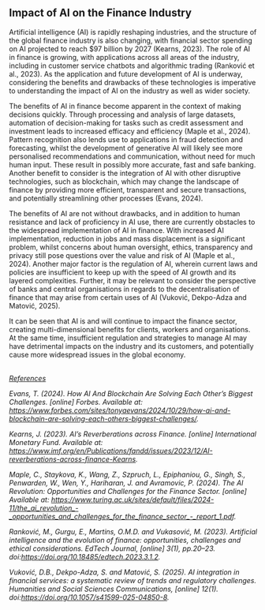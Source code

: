 ## Impact of AI on the Finance Industry

Artificial intelligence (AI) is rapidly reshaping industries, and the structure of the global finance industry is also changing, with financial sector spending on AI projected to reach $97 billion by 2027 (Kearns, 2023). The role of AI in finance is growing, with applications across all areas of the industry, including in customer service chatbots and algorithmic trading (Ranković et al., 2023). As the application and future development of AI is underway, considering the benefits and drawbacks of these technologies is imperative to understanding the impact of AI on the industry as well as wider society.

The benefits of AI in finance become apparent in the context of making decisions quickly. Through processing and analysis of large datasets, automation of decision-making for tasks such as credit assessment and investment leads to increased efficacy and efficiency (Maple et al., 2024). Pattern recognition also lends use to applications in fraud detection and forecasting, whilst the development of generative AI will likely see more personalised recommendations and communication, without need for much human input. These result in possibly more accurate, fast and safe banking. Another benefit to consider is the integration of AI with other disruptive technologies, such as blockchain, which may change the landscape of finance by providing more efficient, transparent and secure transactions, and potentially streamlining other processes (Evans, 2024).

The benefits of AI are not without drawbacks, and in addition to human resistance and lack of proficiency in AI use, there are currently obstacles to the widespread implementation of AI in finance. With increased AI implementation, reduction in jobs and mass displacement is a significant problem, whilst concerns about human oversight, ethics, transparency and privacy still pose questions over the value and risk of AI (Maple et al., 2024). Another major factor is the regulation of AI, wherein current laws and policies are insufficient to keep up with the speed of AI growth and its layered complexities. Further, it may be relevant to consider the perspective of banks and central organisations in regards to the decentralisation of finance that may arise from certain uses of AI (Vuković, Dekpo-Adza and Matović, 2025).

It can be seen that AI is and will continue to impact the finance sector, creating multi-dimensional benefits for clients, workers and organisations. At the same time, insufficient regulation and strategies to manage AI may have detrimental impacts on the industry and its customers, and potentially cause more widespread issues in the global economy.

\
*<ins>References</ins>*

*Evans, T. (2024). How AI And Blockchain Are Solving Each Other’s Biggest Challenges. [online] Forbes. Available at: https://www.forbes.com/sites/tonyaevans/2024/10/29/how-ai-and-blockchain-are-solving-each-others-biggest-challenges/.*

*Kearns, J. (2023). AI’s Reverberations across Finance. [online] International Monetary Fund. Available at: https://www.imf.org/en/Publications/fandd/issues/2023/12/AI-reverberations-across-finance-Kearns.*

*Maple, C., Staykova, K., Wang, Z., Szpruch, L., Epiphaniou, G., Singh, S., Penwarden, W., Wen, Y., Hariharan, J. and Avramovic, P. (2024). The AI Revolution: Opportunities and Challenges for the Finance Sector. [online] Available at: https://www.turing.ac.uk/sites/default/files/2024-11/the_ai_revolution_-_opportunities_and_challenges_for_the_finance_sector_-_report_1.pdf.*

*Ranković, M., Gurgu, E., Martins, O.M.D. and Vukasović, M. (2023). Artificial intelligence and the evolution of finance: opportunities, challenges and ethical considerations. EdTech Journal, [online] 3(1), pp.20–23. doi:https://doi.org/10.18485/edtech.2023.3.1.2.*

*Vuković, D.B., Dekpo-Adza, S. and Matović, S. (2025). AI integration in financial services: a systematic review of trends and regulatory challenges. Humanities and Social Sciences Communications, [online] 12(1). doi:https://doi.org/10.1057/s41599-025-04850-8.*

